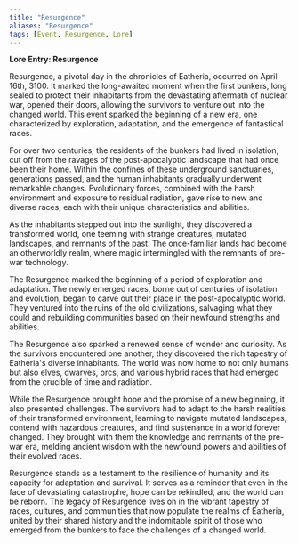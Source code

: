 ```yaml
---
title: "Resurgence"
aliases: "Resurgence"
tags: [Event, Resurgence, Lore]
---
```

**Lore Entry: Resurgence**

Resurgence, a pivotal day in the chronicles of Eatheria, occurred on April 16th, 3100. It marked the long-awaited moment when the first bunkers, long sealed to protect their inhabitants from the devastating aftermath of nuclear war, opened their doors, allowing the survivors to venture out into the changed world. This event sparked the beginning of a new era, one characterized by exploration, adaptation, and the emergence of fantastical races.

For over two centuries, the residents of the bunkers had lived in isolation, cut off from the ravages of the post-apocalyptic landscape that had once been their home. Within the confines of these underground sanctuaries, generations passed, and the human inhabitants gradually underwent remarkable changes. Evolutionary forces, combined with the harsh environment and exposure to residual radiation, gave rise to new and diverse races, each with their unique characteristics and abilities.

As the inhabitants stepped out into the sunlight, they discovered a transformed world, one teeming with strange creatures, mutated landscapes, and remnants of the past. The once-familiar lands had become an otherworldly realm, where magic intermingled with the remnants of pre-war technology.

The Resurgence marked the beginning of a period of exploration and adaptation. The newly emerged races, borne out of centuries of isolation and evolution, began to carve out their place in the post-apocalyptic world. They ventured into the ruins of the old civilizations, salvaging what they could and rebuilding communities based on their newfound strengths and abilities.

The Resurgence also sparked a renewed sense of wonder and curiosity. As the survivors encountered one another, they discovered the rich tapestry of Eatheria's diverse inhabitants. The world was now home to not only humans but also elves, dwarves, orcs, and various hybrid races that had emerged from the crucible of time and radiation.

While the Resurgence brought hope and the promise of a new beginning, it also presented challenges. The survivors had to adapt to the harsh realities of their transformed environment, learning to navigate mutated landscapes, contend with hazardous creatures, and find sustenance in a world forever changed. They brought with them the knowledge and remnants of the pre-war era, melding ancient wisdom with the newfound powers and abilities of their evolved races.

Resurgence stands as a testament to the resilience of humanity and its capacity for adaptation and survival. It serves as a reminder that even in the face of devastating catastrophe, hope can be rekindled, and the world can be reborn. The legacy of Resurgence lives on in the vibrant tapestry of races, cultures, and communities that now populate the realms of Eatheria, united by their shared history and the indomitable spirit of those who emerged from the bunkers to face the challenges of a changed world.